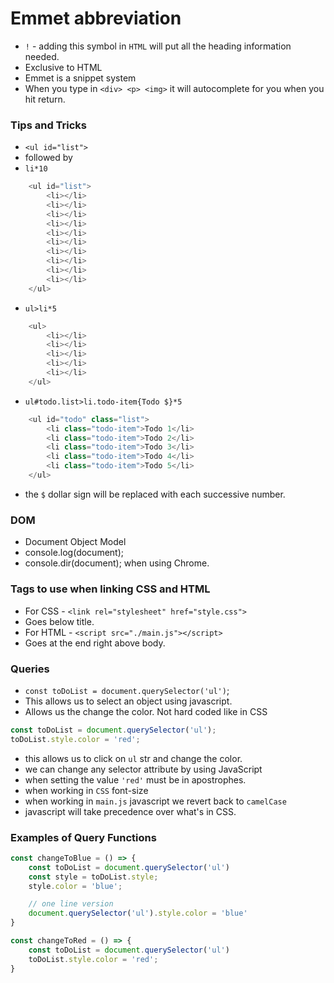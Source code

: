 # Emmet abbreviation
* `!` - adding this symbol in `HTML` will put all the heading information needed.
* Exclusive to HTML 
* Emmet is a snippet system
* When you type in `<div> <p> <img>` it will autocomplete for you when you hit return.
### Tips and Tricks 
* `<ul id="list">`
* followed by 
* `li*10`
```javascript
    <ul id="list">
        <li></li>
        <li></li>
        <li></li>
        <li></li>
        <li></li>
        <li></li>
        <li></li>
        <li></li>
        <li></li>
        <li></li>
    </ul>
```
* `ul>li*5`

```javascript 
    <ul>
        <li></li>
        <li></li>
        <li></li>
        <li></li>
        <li></li>
    </ul>
```
* `ul#todo.list>li.todo-item{Todo $}*5`
```javascript
    <ul id="todo" class="list">
        <li class="todo-item">Todo 1</li>
        <li class="todo-item">Todo 2</li>
        <li class="todo-item">Todo 3</li>
        <li class="todo-item">Todo 4</li>
        <li class="todo-item">Todo 5</li>
    </ul>
```
* the `$` dollar sign will be replaced with each successive number.

### DOM 
* Document Object Model
* console.log(document);
* console.dir(document); when using Chrome.

### Tags to use when linking CSS and HTML
* For CSS -  `<link rel="stylesheet" href="style.css">`
* Goes below title.
* For HTML - `<script src="./main.js"></script>`
* Goes at the end right above body.

### Queries 
* `const toDoList = document.querySelector('ul')`;
* This allows us to select an object using javascript.
* Allows us the change the color.  Not hard coded like in CSS
```javascript 
const toDoList = document.querySelector('ul');
toDoList.style.color = 'red';
```
* this allows us to click on `ul` str and change the color.
* we can change any selector attribute by using JavaScript 
* when setting the value `'red'` must be in apostrophes.
* when working in `CSS` font-size
* when working in `main.js` javascript we revert back to `camelCase`
* javascript will take precedence over what's in CSS.

### Examples of Query Functions
```javascript
const changeToBlue = () => {
    const toDoList = document.querySelector('ul')
    const style = toDoList.style;
    style.color = 'blue';

    // one line version 
    document.querySelector('ul').style.color = 'blue'
}
```
```javascript 
const changeToRed = () => {
    const toDoList = document.querySelector('ul')
    toDoList.style.color = 'red';
}
```
